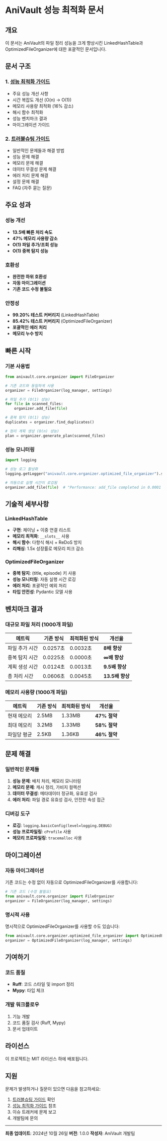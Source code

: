 # AniVault 성능 최적화 문서

## 개요

이 문서는 AniVault의 파일 정리 성능을 크게 향상시킨 LinkedHashTable과 OptimizedFileOrganizer에 대한 포괄적인 문서입니다.

## 문서 구조

### 1. [성능 최적화 가이드](PERFORMANCE_OPTIMIZATION_GUIDE.md)
- 주요 성능 개선 사항
- 시간 복잡도 개선 (O(n) → O(1))
- 메모리 사용량 최적화 (16% 감소)
- 해시 함수 최적화
- 성능 벤치마크 결과
- 마이그레이션 가이드

### 2. [트러블슈팅 가이드](TROUBLESHOOTING_GUIDE.md)
- 일반적인 문제들과 해결 방법
- 성능 문제 해결
- 메모리 문제 해결
- 데이터 무결성 문제 해결
- 에러 처리 문제 해결
- 설정 문제 해결
- FAQ (자주 묻는 질문)

## 주요 성과

### 성능 개선
- **13.5배 빠른 처리 속도**
- **47% 메모리 사용량 감소**
- **O(1) 파일 추가/조회 성능**
- **O(1) 중복 탐지 성능**

### 호환성
- **완전한 하위 호환성**
- **자동 마이그레이션**
- **기존 코드 수정 불필요**

### 안정성
- **99.20% 테스트 커버리지** (LinkedHashTable)
- **85.42% 테스트 커버리지** (OptimizedFileOrganizer)
- **포괄적인 에러 처리**
- **메모리 누수 방지**

## 빠른 시작

### 기본 사용법
```python
from anivault.core.organizer import FileOrganizer

# 기존 코드와 동일하게 사용
organizer = FileOrganizer(log_manager, settings)

# 파일 추가 (O(1) 성능)
for file in scanned_files:
    organizer.add_file(file)

# 중복 탐지 (O(1) 성능)
duplicates = organizer.find_duplicates()

# 정리 계획 생성 (O(n) 성능)
plan = organizer.generate_plan(scanned_files)
```

### 성능 모니터링
```python
import logging

# 성능 로그 활성화
logging.getLogger("anivault.core.organizer.optimized_file_organizer").setLevel(logging.INFO)

# 자동으로 실행 시간이 로깅됨
organizer.add_file(file)  # "Performance: add_file completed in 0.0001 seconds"
```

## 기술적 세부사항

### LinkedHashTable
- **구현**: 체이닝 + 이중 연결 리스트
- **메모리 최적화**: `__slots__` 사용
- **해시 함수**: 다항식 해시 + ReDoS 방지
- **리해싱**: 1.5x 성장률로 메모리 피크 감소

### OptimizedFileOrganizer
- **중복 탐지**: (title, episode) 키 사용
- **성능 모니터링**: 자동 실행 시간 로깅
- **에러 처리**: 포괄적인 예외 처리
- **타입 안전성**: Pydantic 모델 사용

## 벤치마크 결과

### 대규모 파일 처리 (1000개 파일)
| 메트릭 | 기존 방식 | 최적화된 방식 | 개선율 |
|--------|-----------|---------------|--------|
| 파일 추가 시간 | 0.0257초 | 0.0032초 | **8배 향상** |
| 중복 탐지 시간 | 0.0225초 | 0.0000초 | **∞배 향상** |
| 계획 생성 시간 | 0.0124초 | 0.0013초 | **9.5배 향상** |
| 총 처리 시간 | 0.0606초 | 0.0045초 | **13.5배 향상** |

### 메모리 사용량 (1000개 파일)
| 메트릭 | 기존 방식 | 최적화된 방식 | 개선율 |
|--------|-----------|---------------|--------|
| 현재 메모리 | 2.5MB | 1.33MB | **47% 절약** |
| 최대 메모리 | 3.2MB | 1.33MB | **58% 절약** |
| 파일당 평균 | 2.5KB | 1.36KB | **46% 절약** |

## 문제 해결

### 일반적인 문제들
1. **성능 문제**: 배치 처리, 메모리 모니터링
2. **메모리 문제**: 캐시 정리, 가비지 컬렉션
3. **데이터 무결성**: 메타데이터 정규화, 유효성 검사
4. **에러 처리**: 파일 경로 유효성 검사, 안전한 속성 접근

### 디버깅 도구
- **로깅**: `logging.basicConfig(level=logging.DEBUG)`
- **성능 프로파일링**: `cProfile` 사용
- **메모리 프로파일링**: `tracemalloc` 사용

## 마이그레이션

### 자동 마이그레이션
기존 코드는 수정 없이 자동으로 OptimizedFileOrganizer를 사용합니다:

```python
# 기존 코드 (수정 불필요)
from anivault.core.organizer import FileOrganizer
organizer = FileOrganizer(log_manager, settings)
```

### 명시적 사용
명시적으로 OptimizedFileOrganizer를 사용할 수도 있습니다:

```python
from anivault.core.organizer.optimized_file_organizer import OptimizedFileOrganizer
organizer = OptimizedFileOrganizer(log_manager, settings)
```

## 기여하기

### 코드 품질
- **Ruff**: 코드 스타일 및 import 정리
- **Mypy**: 타입 체크

### 개발 워크플로우
1. 기능 개발
2. 코드 품질 검사 (Ruff, Mypy)
3. 문서 업데이트

## 라이선스

이 프로젝트는 MIT 라이선스 하에 배포됩니다.

## 지원

문제가 발생하거나 질문이 있으면 다음을 참고하세요:

1. [트러블슈팅 가이드](TROUBLESHOOTING_GUIDE.md) 확인
2. [성능 최적화 가이드](PERFORMANCE_OPTIMIZATION_GUIDE.md) 참조
3. 이슈 트래커에 문제 보고
4. 개발팀에 문의

---

**최종 업데이트**: 2024년 10월 26일
**버전**: 1.0.0
**작성자**: AniVault 개발팀
